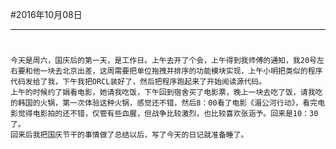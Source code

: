 #2016年10月08日
- - - - -
#
    今天是周六，国庆后的第一天，是工作日。上午去开了个会，上午得到我师傅的通知，我20号左右要和他一块去北京出差，这周需要把单位拖拽并排序的功能模块实现，上午小明把类似的程序代码发给了我，下午我把ORCL装好了，然后把程序跑起来了开始阅读源代码。
    上午的时候约了娟看电影，她请我吃饭，下午回到宿舍买了电影票，晚上一块去吃了饭，请我吃的韩国的火锅，第一次体验这种火锅，感觉还不错，然后8：00看了电影《湄公河行动》，看完电影觉得电影拍的还不错，仅管有些血腥，但战争比较激烈，也比较喜欢张涵予。回来是10：30了。
    回来后我把国庆节干的事情做了总结以后，写了今天的日记就准备睡了。